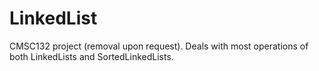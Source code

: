 # LinkedList
CMSC132 project (removal upon request). Deals with most operations of both LinkedLists and SortedLinkedLists.
